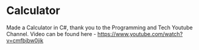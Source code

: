 # Calculator
Made a Calculator in C#, thank you to the Programming and Tech Youtube Channel.
Video can be found here - https://www.youtube.com/watch?v=cmfbjbw0jik
